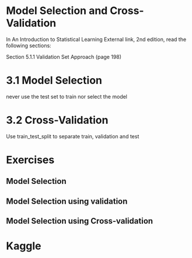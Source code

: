 # Model Selection and Cross-Validation

In An Introduction to Statistical Learning External link, 2nd edition, read the following sections:

Section 5.1.1 Validation Set Approach (page 198)

# 3.1 Model Selection

never use the test set to train nor select the model

# 3.2 Cross-Validation

Use train_test_split to separate train, validation and test 


# Exercises
## Model Selection
## Model Selection using validation
## Model Selection using Cross-validation


# Kaggle
